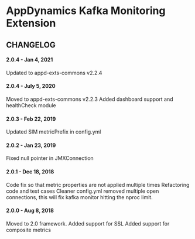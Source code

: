 # AppDynamics Kafka Monitoring Extension 
## CHANGELOG

#### 2.0.4 - Jan 4, 2021
Updated to appd-exts-commons v2.2.4

#### 2.0.4 - July 5, 2020
Moved to appd-exts-commons v2.2.3
Added dashboard support and healthCheck module

#### 2.0.3 - Feb 22, 2019
Updated SIM metricPrefix in config.yml
#### 2.0.2 - Jan 23, 2019
Fixed null pointer in JMXConnection
#### 2.0.1 - Dec 18, 2018
Code fix so that metric properties are not applied multiple times
Refactoring code and test cases
Cleaner config.yml
removed multiple open connections, this will fix kafka monitor hitting the nproc limit.
#### 2.0.0 - Aug 8, 2018
Moved to 2.0 framework.
Added support for SSL
Added support for composite metrics